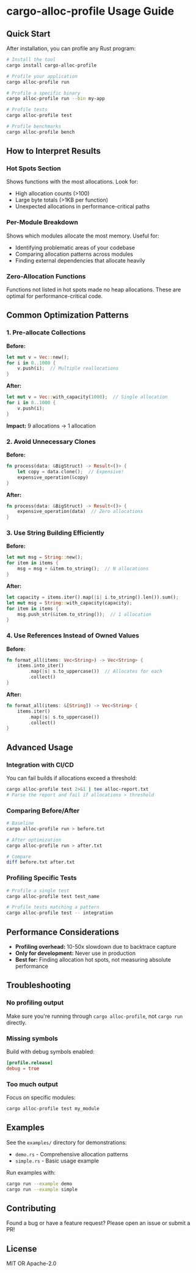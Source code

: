 # cargo-alloc-profile Usage Guide

## Quick Start

After installation, you can profile any Rust program:

```bash
# Install the tool
cargo install cargo-alloc-profile

# Profile your application
cargo alloc-profile run

# Profile a specific binary
cargo alloc-profile run --bin my-app

# Profile tests
cargo alloc-profile test

# Profile benchmarks
cargo alloc-profile bench
```

## How to Interpret Results

### Hot Spots Section
Shows functions with the most allocations. Look for:
- High allocation counts (>100)
- Large byte totals (>1KB per function)
- Unexpected allocations in performance-critical paths

### Per-Module Breakdown
Shows which modules allocate the most memory. Useful for:
- Identifying problematic areas of your codebase
- Comparing allocation patterns across modules
- Finding external dependencies that allocate heavily

### Zero-Allocation Functions
Functions not listed in hot spots made no heap allocations. These are optimal for performance-critical code.

## Common Optimization Patterns

### 1. Pre-allocate Collections

**Before:**
```rust
let mut v = Vec::new();
for i in 0..1000 {
    v.push(i);  // Multiple reallocations
}
```

**After:**
```rust
let mut v = Vec::with_capacity(1000);  // Single allocation
for i in 0..1000 {
    v.push(i);
}
```

**Impact:** 9 allocations → 1 allocation

### 2. Avoid Unnecessary Clones

**Before:**
```rust
fn process(data: &BigStruct) -> Result<()> {
    let copy = data.clone();  // Expensive!
    expensive_operation(&copy)
}
```

**After:**
```rust
fn process(data: &BigStruct) -> Result<()> {
    expensive_operation(data)  // Zero allocations
}
```

### 3. Use String Building Efficiently

**Before:**
```rust
let mut msg = String::new();
for item in items {
    msg = msg + &item.to_string();  // N allocations
}
```

**After:**
```rust
let capacity = items.iter().map(|i| i.to_string().len()).sum();
let mut msg = String::with_capacity(capacity);
for item in items {
    msg.push_str(&item.to_string());  // 1 allocation
}
```

### 4. Use References Instead of Owned Values

**Before:**
```rust
fn format_all(items: Vec<String>) -> Vec<String> {
    items.into_iter()
        .map(|s| s.to_uppercase())  // Allocates for each
        .collect()
}
```

**After:**
```rust
fn format_all(items: &[String]) -> Vec<String> {
    items.iter()
        .map(|s| s.to_uppercase())
        .collect()
}
```

## Advanced Usage

### Integration with CI/CD

You can fail builds if allocations exceed a threshold:

```bash
cargo alloc-profile test 2>&1 | tee alloc-report.txt
# Parse the report and fail if allocations > threshold
```

### Comparing Before/After

```bash
# Baseline
cargo alloc-profile run > before.txt

# After optimization
cargo alloc-profile run > after.txt

# Compare
diff before.txt after.txt
```

### Profiling Specific Tests

```bash
# Profile a single test
cargo alloc-profile test test_name

# Profile tests matching a pattern
cargo alloc-profile test -- integration
```

## Performance Considerations

- **Profiling overhead:** 10-50x slowdown due to backtrace capture
- **Only for development:** Never use in production
- **Best for:** Finding allocation hot spots, not measuring absolute performance

## Troubleshooting

### No profiling output
Make sure you're running through `cargo alloc-profile`, not `cargo run` directly.

### Missing symbols
Build with debug symbols enabled:
```toml
[profile.release]
debug = true
```

### Too much output
Focus on specific modules:
```bash
cargo alloc-profile test my_module
```

## Examples

See the `examples/` directory for demonstrations:
- `demo.rs` - Comprehensive allocation patterns
- `simple.rs` - Basic usage example

Run examples with:
```bash
cargo run --example demo
cargo run --example simple
```

## Contributing

Found a bug or have a feature request? Please open an issue or submit a PR!

## License

MIT OR Apache-2.0
